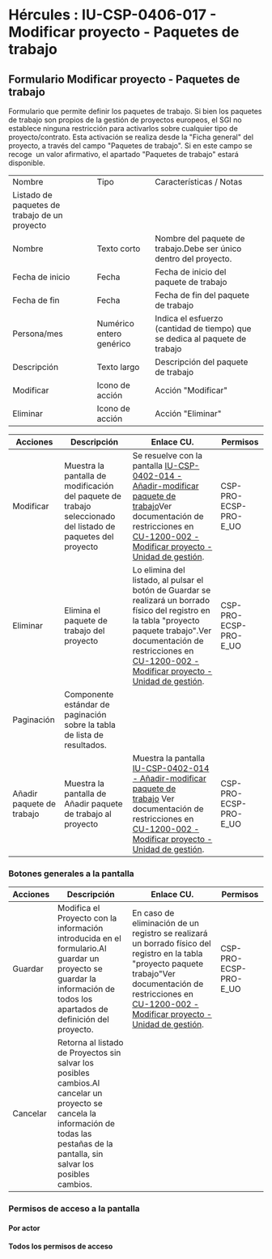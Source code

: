 # Hércules : IU\-CSP\-0406\-017 \- Modificar proyecto \- Paquetes de trabajo



## Formulario Modificar proyecto \- Paquetes de trabajo

Formulario que permite definir los paquetes de trabajo. Si bien los paquetes de trabajo son propios de la gestión de proyectos europeos, el SGI no establece ninguna restricción para activarlos sobre cualquier tipo de proyecto/contrato. Esta activación se realiza desde la "Ficha general" del proyecto, a través del campo "Paquetes de trabajo". Si en este campo se recoge  un valor afirmativo, el apartado "Paquetes de trabajo" estará disponible.



|  | | |
| --- | --- | --- |
| Nombre | Tipo | Características / Notas |
| Listado de paquetes de trabajo de un proyecto | | |
| Nombre | Texto corto | Nombre del paquete de trabajo.Debe ser único dentro del proyecto. |
| Fecha de inicio | Fecha | Fecha de inicio del paquete de trabajo |
| Fecha de fin | Fecha | Fecha de fin del paquete de trabajo |
| Persona/mes | Numérico entero genérico | Indica el esfuerzo (cantidad de tiempo) que se dedica al paquete de trabajo |
| Descripción | Texto largo | Descripción del paquete de trabajo |
| Modificar | Icono de acción | Acción "Modificar" |
| Eliminar | Icono de acción | Acción "Eliminar" |



| Acciones | Descripción | Enlace CU. | Permisos |
| --- | --- | --- | --- |
| Modificar | Muestra la pantalla de modificación del paquete de trabajo seleccionado del listado de paquetes del proyecto | Se resuelve con la pantalla [IU\-CSP\-0402\-014 \- Añadir\-modificar paquete de trabajo](/hercules/sgi-sistema-de-gestion-de-investigacion/requisitos-y-analisis-funcional/analisis-funcional-sgi-hercules/csp-modulo-de-convocatorias-ayudas-solicitudes-proyectos-y-contratos-y-grupos-de-investigacion/csp-interfaz-de-usuario/iu-csp-0400-gestion-de-proyectos/iu-csp-0402-014-anadir-modificar-paquete-de-trabajo.md "/hercules/sgi-sistema-de-gestion-de-investigacion/requisitos-y-analisis-funcional/analisis-funcional-sgi-hercules/csp-modulo-de-convocatorias-ayudas-solicitudes-proyectos-y-contratos-y-grupos-de-investigacion/csp-interfaz-de-usuario/iu-csp-0400-gestion-de-proyectos/iu-csp-0402-014-anadir-modificar-paquete-de-trabajo.md")Ver documentación de restricciones en [CU\-1200\-002 \- Modificar proyecto \- Unidad de gestión](https://confluence.um.es/confluence/pages/viewpage.action?pageId=100764578 "https://confluence.um.es/confluence/pages/viewpage.action?pageId=100764578"). | CSP\-PRO\-ECSP\-PRO\-E\_UO |
| Eliminar | Elimina el paquete de trabajo del proyecto | Lo elimina del listado, al pulsar el botón de Guardar se realizará un borrado físico del registro en la tabla "proyecto paquete trabajo".Ver documentación de restricciones en [CU\-1200\-002 \- Modificar proyecto \- Unidad de gestión](https://confluence.um.es/confluence/pages/viewpage.action?pageId=100764578 "https://confluence.um.es/confluence/pages/viewpage.action?pageId=100764578"). | CSP\-PRO\-ECSP\-PRO\-E\_UO |
| Paginación | Componente estándar de paginación sobre la tabla de lista de resultados. |  |  |
| Añadir paquete de trabajo | Muestra la pantalla de Añadir paquete de trabajo al proyecto | Muestra la pantalla [IU\-CSP\-0402\-014 \- Añadir\-modificar paquete de trabajo](/hercules/sgi-sistema-de-gestion-de-investigacion/requisitos-y-analisis-funcional/analisis-funcional-sgi-hercules/csp-modulo-de-convocatorias-ayudas-solicitudes-proyectos-y-contratos-y-grupos-de-investigacion/csp-interfaz-de-usuario/iu-csp-0400-gestion-de-proyectos/iu-csp-0402-014-anadir-modificar-paquete-de-trabajo.md "/hercules/sgi-sistema-de-gestion-de-investigacion/requisitos-y-analisis-funcional/analisis-funcional-sgi-hercules/csp-modulo-de-convocatorias-ayudas-solicitudes-proyectos-y-contratos-y-grupos-de-investigacion/csp-interfaz-de-usuario/iu-csp-0400-gestion-de-proyectos/iu-csp-0402-014-anadir-modificar-paquete-de-trabajo.md") Ver documentación de restricciones en [CU\-1200\-002 \- Modificar proyecto \- Unidad de gestión](https://confluence.um.es/confluence/pages/viewpage.action?pageId=100764578 "https://confluence.um.es/confluence/pages/viewpage.action?pageId=100764578"). | CSP\-PRO\-ECSP\-PRO\-E\_UO |

### Botones generales a la pantalla



| Acciones | Descripción | Enlace CU. | Permisos |
| --- | --- | --- | --- |
| Guardar | Modifica el Proyecto con la información introducida en el formulario.Al guardar un proyecto se guardar la información de todos los apartados de definición del proyecto. | En caso de eliminación de un registro se realizará un borrado físico del registro en la tabla "proyecto paquete trabajo"Ver documentación de restricciones en [CU\-1200\-002 \- Modificar proyecto \- Unidad de gestión](https://confluence.um.es/confluence/pages/viewpage.action?pageId=100764578 "https://confluence.um.es/confluence/pages/viewpage.action?pageId=100764578"). | CSP\-PRO\-ECSP\-PRO\-E\_UO |
| Cancelar | Retorna al listado de Proyectos sin salvar los posibles cambios.Al cancelar un proyecto se cancela la información de todas las pestañas de la pantalla, sin salvar los posibles cambios. |  |  |

### Permisos de acceso a la pantalla

#### Por actor

#### Todos los permisos de acceso




